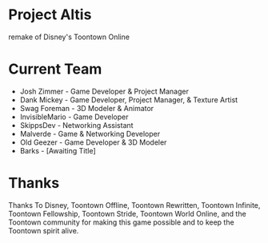# Project Altis
remake of Disney's Toontown Online
  
# Current Team
 
* Josh Zimmer - Game Developer & Project Manager
* Dank Mickey - Game Developer, Project Manager, & Texture Artist
* Swag Foreman - 3D Modeler & Animator
* InvisibleMario - Game Developer
* SkippsDev - Networking Assistant
* Malverde - Game & Networking Developer
* Old Geezer - Game Developer & 3D Modeler
* Barks - [Awaiting Title]


# Thanks

Thanks To Disney, Toontown Offline, Toontown Rewritten, Toontown Infinite, Toontown Fellowship, Toontown Stride, Toontown World Online, 
and the Toontown community for making this game possible and to keep the Toontown spirit alive.
